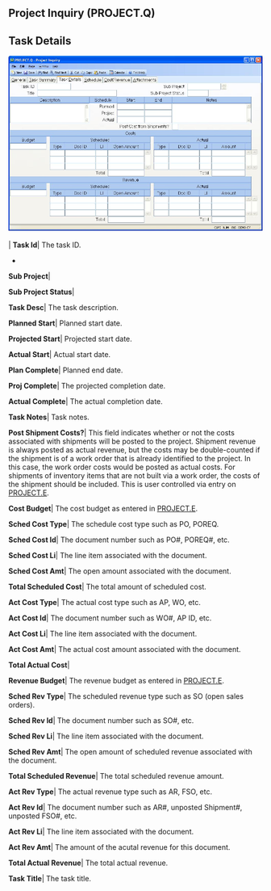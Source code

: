 ## Project Inquiry (PROJECT.Q)
<PageHeader />

## Task Details

![](./PROJECT-Q-3.jpg)

| **Task Id**|  The task ID.

-  
**Sub Project**|

**Sub Project Status**|

**Task Desc**|  The task description.

**Planned Start**|  Planned start date.

**Projected Start**|  Projected start date.

**Actual Start**|  Actual start date.

**Plan Complete**|  Planned end date.

**Proj Complete**|  The projected completion date.

**Actual Complete**|  The actual completion date.

**Task Notes**|  Task notes.

**Post Shipment Costs?**|  This field indicates whether or not the costs
associated with shipments will be posted to the project. Shipment revenue is
always posted as actual revenue, but the costs may be double-counted if the
shipment is of a work order that is already identified to the project. In this
case, the work order costs would be posted as actual costs. For shipments of
inventory items that are not built via a work order, the costs of the shipment
should be included. This is user controlled via entry on
[PROJECT.E](../PROJECT-E/README.md).

**Cost Budget**|  The cost budget as entered in [PROJECT.E](../PROJECT-E/README.md).

**Sched Cost Type**|  The schedule cost type such as PO, POREQ.

**Sched Cost Id**|  The document number such as PO#, POREQ#, etc.

**Sched Cost Li**|  The line item associated with the document.

**Sched Cost Amt**|  The open amount associated with the document.

**Total Scheduled Cost**|  The total amount of scheduled cost.

**Act Cost Type**|  The actual cost type such as AP, WO, etc.

**Act Cost Id**|  The document number such as WO#, AP ID, etc.

**Act Cost Li**|  The line item associated with the document.

**Act Cost Amt**|  The actual cost amount associated with the document.

**Total Actual Cost**|

**Revenue Budget**|  The revenue budget as entered in
[PROJECT.E](../PROJECT-E/README.md).

**Sched Rev Type**|  The scheduled revenue type such as SO (open sales
orders).

**Sched Rev Id**|  The document number such as SO#, etc.

**Sched Rev Li**|  The line item associated with the document.

**Sched Rev Amt**|  The open amount of scheduled revenue associated with the
document.

**Total Scheduled Revenue**|  The total scheduled revenue amount.

**Act Rev Type**|  The actual revenue type such as AR, FSO, etc.

**Act Rev Id**|  The document number such as AR#, unposted Shipment#, unposted
FSO#, etc.

**Act Rev Li**|  The line item associated with the document.

**Act Rev Amt**|  The amount of the acutal revenue for this document.

**Total Actual Revenue**|  The total actual revenue.

**Task Title**|  The task title.


<badge text= "Version 8.10.57 " vertical="middle" />

<PageFooter />

